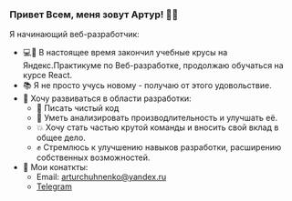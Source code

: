 ### Привет Всем, меня зовут Артур! 👋:smile:

Я начинающий веб-разработчик:

- :computer::black_heart: В настоящее время закончил учебные крусы на Яндекс.Практикуме по Веб-разработке, продолжаю обучаться на курсе React.
- :books: Я не просто учусь новому - получаю от этого удовольствие.
- :rocket: Хочу развиваться в области разработки:
  - :stars: Писать чистый код
  - :star2: Уметь анализировать производлительность и улучшать её.
  - :boom: Хочу стать частью крутой команды и вносить свой вклад в общее дело.
  - :fist: Стремлюсь к улучшению навыков разработки, расширению собственных возможностей.
- 💬 Мои конаткты:
  - Email: arturchuhnenko@yandex.ru
  - [Telegram](https://t.me/CharlesMickey)


